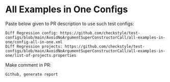 # All Examples in One Configs
Paste below given to PR description to use such test configs:
```
Diff Regression config: https://github.com/checkstyle/test-configs/blob/main/AvoidNoArgumentSuperConstructorCall/all-examples-in-one/config-all-in-one.xml
Diff Regression projects: https://github.com/checkstyle/test-configs/blob/main/AvoidNoArgumentSuperConstructorCall/all-examples-in-one/list-of-projects.properties
```
Make comment in PR:
```
Github, generate report
```

